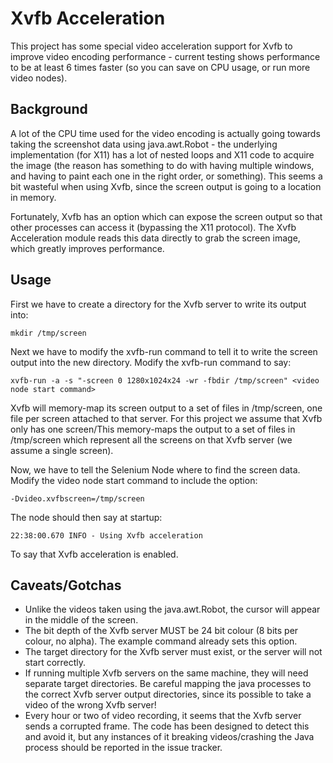 Xvfb Acceleration
=================

This project has some special video acceleration support for Xvfb to improve video encoding performance - current testing shows performance to be at least 6 times faster (so you can save on CPU usage, or run more video nodes).

## Background

A lot of the CPU time used for the video encoding is actually going towards taking the screenshot data using java.awt.Robot - the underlying implementation (for X11) has a lot of nested loops and X11 code to acquire the image (the reason has something to do with having multiple windows, and having to paint each one in the right order, or something). This seems a bit wasteful when using Xvfb, since the screen output is going to a location in memory.

Fortunately, Xvfb has an option which can expose the screen output so that other processes can access it (bypassing the X11 protocol). The Xvfb Acceleration module reads this data directly to grab the screen image, which greatly improves performance.

## Usage

First we have to create a directory for the Xvfb server to write its output into:

    mkdir /tmp/screen

Next we have to modify the xvfb-run command to tell it to write the screen output into the new directory. Modify the xvfb-run command to say:

    xvfb-run -a -s "-screen 0 1280x1024x24 -wr -fbdir /tmp/screen" <video node start command>

Xvfb will memory-map its screen output to a set of files in /tmp/screen, one file per screen attached to that server. For this project we assume that Xvfb only has one screen/This memory-maps the output to a set of files in /tmp/screen which represent all the screens on that Xvfb server (we assume a single screen).

Now, we have to tell the Selenium Node where to find the screen data. Modify the video node start command to include the option:

    -Dvideo.xvfbscreen=/tmp/screen

The node should then say at startup:

    22:38:00.670 INFO - Using Xvfb acceleration

To say that Xvfb acceleration is enabled.

## Caveats/Gotchas

* Unlike the videos taken using the java.awt.Robot, the cursor will appear in the middle of the screen.
* The bit depth of the Xvfb server MUST be 24 bit colour (8 bits per colour, no alpha). The example command already sets this option.
* The target directory for the Xvfb server must exist, or the server will not start correctly.
* If running multiple Xvfb servers on the same machine, they will need separate target directories. Be careful mapping the java processes to the correct Xvfb server output directories, since its possible to take a video of the wrong Xvfb server!
* Every hour or two of video recording, it seems that the Xvfb server sends a corrupted frame. The code has been designed to detect this and avoid it, but any instances of it breaking videos/crashing the Java process should be reported in the issue tracker.
